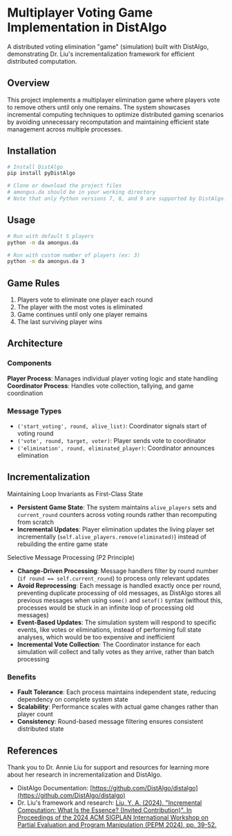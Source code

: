 # Multiplayer Voting Game Implementation in DistAlgo

A distributed voting elimination "game" (simulation) built with DistAlgo, demonstrating Dr. Liu's incrementalization framework for efficient distributed computation.

## Overview

This project implements a multiplayer elimination game where players vote to remove others until only one remains. The system showcases incremental computing techniques to optimize distributed gaming scenarios by avoiding unnecessary recomputation and maintaining efficient state management across multiple processes.

## Installation

```bash
# Install DistAlgo
pip install pyDistAlgo

# Clone or download the project files
# amongus.da should be in your working directory
# Note that only Python versions 7, 8, and 9 are supported by DistAlgo.
```

## Usage

```bash
# Run with default 5 players
python -m da amongus.da

# Run with custom number of players (ex: 3)
python -m da amongus.da 3
```

## Game Rules

1. Players vote to eliminate one player each round
2. The player with the most votes is eliminated
3. Game continues until only one player remains
4. The last surviving player wins

## Architecture

### Components

**Player Process**: Manages individual player voting logic and state handling
**Coordinator Process**: Handles vote collection, tallying, and game coordination

### Message Types

- `('start_voting', round, alive_list)`: Coordinator signals start of voting round
- `('vote', round, target, voter)`: Player sends vote to coordinator
- `('elimination', round, eliminated_player)`: Coordinator announces elimination

## Incrementalization

Maintaining Loop Invariants as First-Class State

- **Persistent Game State**: The system maintains `alive_players` sets and `current_round` counters across voting rounds rather than recomputing from scratch
- **Incremental Updates**: Player elimination updates the living player set incrementally (`self.alive_players.remove(eliminated)`) instead of rebuilding the entire game state

Selective Message Processing (P2 Principle)

- **Change-Driven Processing**: Message handlers filter by round number (`if round == self.current_round`) to process only relevant updates
- **Avoid Reprocessing**: Each message is handled exactly once per round, preventing duplicate processing of old messages, as DistAlgo stores all previous messages when using `some()` and `setof()` syntax (without this, processes would be stuck in an infinite loop of processing old messages)
- **Event-Based Updates**: The simulation system will respond to specific events, like votes or eliminations, instead of performing full state analyses, which would be too expensive and inefficient
- **Incremental Vote Collection**: The Coordinator instance for each simulation will collect and tally votes as they arrive, rather than batch processing

### Benefits

- **Fault Tolerance**: Each process maintains independent state, reducing dependency on complete system state
- **Scalability**: Performance scales with actual game changes rather than player count
- **Consistency**: Round-based message filtering ensures consistent distributed state

## References

Thank you to Dr. Annie Liu for support and resources for learning more about her research in incrementalization and DistAlgo.

- DistAlgo Documentation: [https://github.com/DistAlgo/distalgo](https://github.com/DistAlgo/distalgo)
- Dr. Liu's framework and research: [Liu, Y. A. (2024). "Incremental Computation: What Is the Essence? (Invited Contribution)". In Proceedings of the 2024 ACM SIGPLAN International Workshop on Partial Evaluation and Program Manipulation (PEPM 2024), pp. 39-52.](https://dl.acm.org/doi/10.1145/3635800.3637447)
